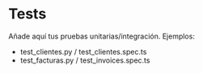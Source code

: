 # Tests

Añade aquí tus pruebas unitarias/integra­ción.
Ejemplos:
- test_clientes.py / test_clientes.spec.ts
- test_facturas.py / test_invoices.spec.ts
